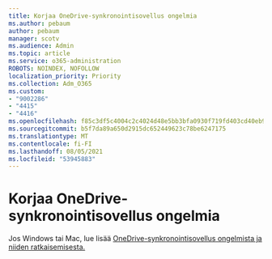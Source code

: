 ```yaml
---
title: Korjaa OneDrive-synkronointisovellus ongelmia
ms.author: pebaum
author: pebaum
manager: scotv
ms.audience: Admin
ms.topic: article
ms.service: o365-administration
ROBOTS: NOINDEX, NOFOLLOW
localization_priority: Priority
ms.collection: Adm_O365
ms.custom:
- "9002286"
- "4415"
- "4416"
ms.openlocfilehash: f85c3df5c4004c2c4024d48e5bb3bfa0930f719fd403cd40eb9b09a13ca0d208
ms.sourcegitcommit: b5f7da89a650d2915dc652449623c78be6247175
ms.translationtype: MT
ms.contentlocale: fi-FI
ms.lasthandoff: 08/05/2021
ms.locfileid: "53945883"
---
```

# <a name="fix-onedrive-sync-issues"></a>Korjaa OneDrive-synkronointisovellus ongelmia

Jos Windows tai Mac, lue lisää [OneDrive-synkronointisovellus ongelmista ja niiden ratkaisemisesta.](https://support.office.com/article/fix-onedrive-sync-problems-0899b115-05f7-45ec-95b2-e4cc8c4670b2)
